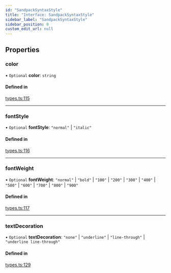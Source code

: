 ```yaml
---
id: "SandpackSyntaxStyle"
title: "Interface: SandpackSyntaxStyle"
sidebar_label: "SandpackSyntaxStyle"
sidebar_position: 0
custom_edit_url: null
---
```


## Properties

### color

• `Optional` **color**: `string`

#### Defined in

[types.ts:115](https://github.com/codesandbox/sandpack/blob/b675032/sandpack-react/src/types.ts#L115)

___

### fontStyle

• `Optional` **fontStyle**: ``"normal"`` \| ``"italic"``

#### Defined in

[types.ts:116](https://github.com/codesandbox/sandpack/blob/b675032/sandpack-react/src/types.ts#L116)

___

### fontWeight

• `Optional` **fontWeight**: ``"normal"`` \| ``"bold"`` \| ``"100"`` \| ``"200"`` \| ``"300"`` \| ``"400"`` \| ``"500"`` \| ``"600"`` \| ``"700"`` \| ``"800"`` \| ``"900"``

#### Defined in

[types.ts:117](https://github.com/codesandbox/sandpack/blob/b675032/sandpack-react/src/types.ts#L117)

___

### textDecoration

• `Optional` **textDecoration**: ``"none"`` \| ``"underline"`` \| ``"line-through"`` \| ``"underline line-through"``

#### Defined in

[types.ts:129](https://github.com/codesandbox/sandpack/blob/b675032/sandpack-react/src/types.ts#L129)
